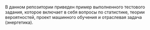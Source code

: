 В данном репозитории приведен пример выполненного тестового задания, которое включает в себя вопросы по статистике, теории вероятностей, проект машинного обучения и отраслевая задача (энергетика). 